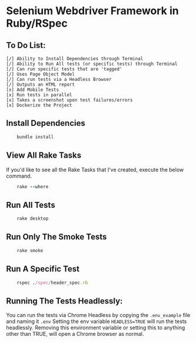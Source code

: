 # Selenium Webdriver Framework in Ruby/RSpec

## To Do List:

    [/] Ability to Install Dependencies through Terminal
    [/] Ability to Run All tests (or specific tests) through Terminal
    [/] Can run specific tests that are 'tagged'
    [/] Uses Page Object Model
    [/] Can run tests via a Headless Browser
    [/] Outputs an HTML report
    [x] Add Mobile Tests
    [x] Run tests in parallel
    [x] Takes a screenshot upon test failures/errors
    [x] Dockerize the Project

## Install Dependencies

```ruby
    bundle install
```
## View All Rake Tasks 
If you'd like to see all the Rake Tasks that I've created, execute the below command.

```ruby
    rake --where
```

## Run All Tests
```ruby
    rake desktop
```

## Run Only The Smoke Tests
```ruby
    rake smoke
```

## Run A Specific Test

```ruby
    rspec ./spec/header_spec.rb
```

## Running The Tests Headlessly:

You can run the tests via Chrome Headless by copying the `.env_example` file and naming it `.env`
Setting the env variable `HEADLESS=TRUE` will run the tests headlessly. 
Removing this environment variable or setting this to anything other than TRUE, will open a Chrome browser as normal.